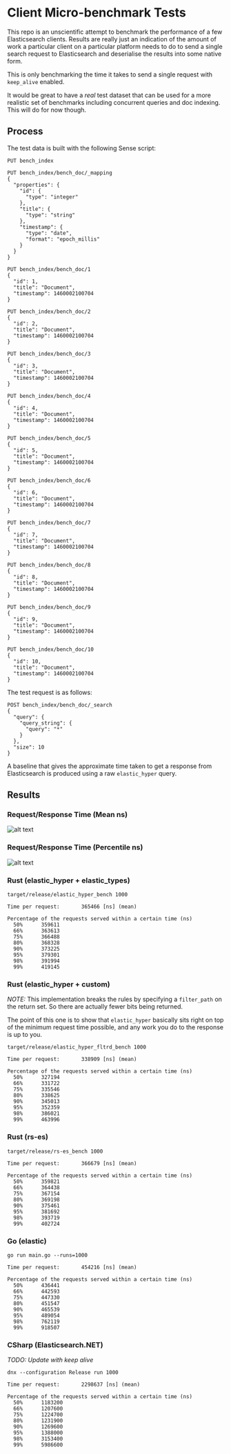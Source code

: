 # Client Micro-benchmark Tests

This repo is an unscientific attempt to benchmark the performance of a few Elasticsearch clients.
Results are really just an indication of the amount of work a particular client on a particular
platform needs to do to send a single search request to Elasticsearch and deserialise the results into some native form.

This is only benchmarking the time it takes to send a single request with `keep_alive` enabled.

It would be great to have a _real_ test dataset that can be used for a more realistic set of
benchmarks including concurrent queries and doc indexing. This will do for now though.

## Process

The test data is built with the following Sense script:

```
PUT bench_index

PUT bench_index/bench_doc/_mapping
{
  "properties": {
    "id": {
      "type": "integer"
    },
    "title": {
      "type": "string"
    },
    "timestamp": {
      "type": "date",
      "format": "epoch_millis"
    }
  }
}

PUT bench_index/bench_doc/1
{
  "id": 1,
  "title": "Document",
  "timestamp": 1460002100704
}

PUT bench_index/bench_doc/2
{
  "id": 2,
  "title": "Document",
  "timestamp": 1460002100704
}

PUT bench_index/bench_doc/3
{
  "id": 3,
  "title": "Document",
  "timestamp": 1460002100704
}

PUT bench_index/bench_doc/4
{
  "id": 4,
  "title": "Document",
  "timestamp": 1460002100704
}

PUT bench_index/bench_doc/5
{
  "id": 5,
  "title": "Document",
  "timestamp": 1460002100704
}

PUT bench_index/bench_doc/6
{
  "id": 6,
  "title": "Document",
  "timestamp": 1460002100704
}

PUT bench_index/bench_doc/7
{
  "id": 7,
  "title": "Document",
  "timestamp": 1460002100704
}

PUT bench_index/bench_doc/8
{
  "id": 8,
  "title": "Document",
  "timestamp": 1460002100704
}

PUT bench_index/bench_doc/9
{
  "id": 9,
  "title": "Document",
  "timestamp": 1460002100704
}

PUT bench_index/bench_doc/10
{
  "id": 10,
  "title": "Document",
  "timestamp": 1460002100704
}
```

The test request is as follows:

```
POST bench_index/bench_doc/_search
{
  "query": {
    "query_string": {
      "query": "*"
    }
  },
  "size": 10
}
```

A baseline that gives the approximate time taken to get a response from Elasticsearch is produced
using a raw `elastic_hyper` query.

## Results

### Request/Response Time (Mean ns)

![alt text](http://kodraus.github.io/query_mean.png)

### Request/Response Time (Percentile ns)

![alt text](http://kodraus.github.io/query_percentiles.png)

### Rust (elastic_hyper + elastic_types)

```
target/release/elastic_hyper_bench 1000

Time per request:       365466 [ns] (mean)

Percentage of the requests served within a certain time (ns)
  50%      359611
  66%      363613
  75%      366488
  80%      368328
  90%      373225
  95%      379301
  98%      391994
  99%      419145
```

### Rust (elastic_hyper + custom)

*NOTE:* This implementation breaks the rules by specifying a `filter_path` on the return set. So there are actually fewer bits being returned.

The point of this one is to show that `elastic_hyper` basically sits right on top of the minimum request time possible, and any work you do to the response is up to you.

```
target/release/elastic_hyper_fltrd_bench 1000

Time per request:       338909 [ns] (mean)

Percentage of the requests served within a certain time (ns)
  50%      327194
  66%      331722
  75%      335546
  80%      338625
  90%      345013
  95%      352359
  98%      386021
  99%      463996
```

### Rust (rs-es)

```
target/release/rs-es_bench 1000

Time per request:       366679 [ns] (mean)

Percentage of the requests served within a certain time (ns)
  50%      359821
  66%      364438
  75%      367154
  80%      369198
  90%      375461
  95%      381692
  98%      393719
  99%      402724
```

### Go (elastic)

```
go run main.go --runs=1000

Time per request:       454216 [ns] (mean)

Percentage of the requests served within a certain time (ns)
  50%      436441
  66%      442593
  75%      447330
  80%      451547
  90%      465539
  95%      489054
  98%      762119
  99%      918507
```

### CSharp (Elasticsearch.NET)

_TODO: Update with keep alive_

```
dnx --configuration Release run 1000

Time per request:       2298637 [ns] (mean)

Percentage of the requests served within a certain time (ns)
  50%      1183200
  66%      1207600
  75%      1224700
  80%      1231900
  90%      1269600
  95%      1388000
  98%      3153400
  99%      5986600
```
